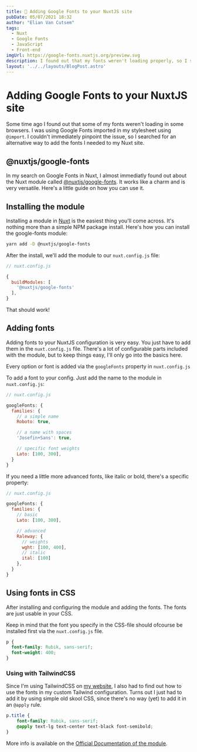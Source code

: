```yaml
---
title: 💄 Adding Google Fonts to your NuxtJS site
pubDate: 05/07/2021 18:32
author: "Elian Van Cutsem"
tags:
  - Nuxt
  - Google Fonts
  - JavaScript
  - Front-end
imgUrl: https://google-fonts.nuxtjs.org/preview.svg
description: I found out that my fonts weren't loading properly, so I searched for an alternative.
layout: '../../layouts/BlogPost.astro'
---
```


# Adding Google Fonts to your NuxtJS site

Some time ago I found out that some of my fonts weren't loading in some browsers. I was using Google Fonts imported in my stylesheet using `@import`. I couldn't immediately pinpoint the issue, so I searched for an alternative way to add the fonts I needed to my Nuxt site.

## @nuxtjs/google-fonts

In my search on Google Fonts in Nuxt, I almost immediatly found out about the Nuxt module called [@nuxtjs/google-fonts](<https://www.npmjs.com/package/@nuxtjs/google-fonts>). It works like a charm and is very versatile. Here's a little guide on how you can use it.

## Installing the module

Installing a module in [Nuxt](<https://nuxtjs.org>) is the easiest thing you'll come across. It's nothing more than a simple NPM package install. Here's how you can install the google-fonts module:

```bash
yarn add -D @nuxtjs/google-fonts
```

After the install, we'll add the module to our `nuxt.config.js` file:

```js
// nuxt.config.js

{
  buildModules: [
    '@nuxtjs/google-fonts'
  ],
}
```

That should work!

## Adding fonts

Adding fonts to your NuxtJS configuration is very easy. You just have to add them in the `nuxt.config.js` file. There's a lot of configurable parts included with the module, but to keep things easy, I'll only go into the basics here.

Every option or font is added via the `googleFonts` property in `nuxt.config.js`

To add a font to your config. Just add the name to the module in `nuxt.config.js`:

```js
// nuxt.config.js

googleFonts: {
  families: {
    // a simple name
    Roboto: true,

    // a name with spaces
    'Josefin+Sans': true,

    // specific font weights
    Lato: [100, 300],
  }
}
```

If you need a little more advanced fonts, like italic or bold, there's a specific property:

```js
// nuxt.config.js

googleFonts: {
  families: {
    // basic
    Lato: [100, 300],

    // advanced
    Raleway: {
      // weights
      wght: [100, 400],
      // italic
      ital: [100]
    },
  }
}
```

## Using fonts in CSS

After installing and configuring the module and adding the fonts. The fonts are just usable in your CSS.

Keep in mind that the font you specify in the CSS-file should ofcourse be installed first via the `nuxt.config.js` file.

```css
p {
  font-family: Rubik, sans-serif;
  font-weight: 400;
}
```

### Using with TailwindCSS

Since I'm using TailwindCSS on [my website](<https://www.elian.codes>), I also had to find out how to use the fonts in my custom Tailwind configuration. Turns out I just had to add it by using simple old skool CSS, since there's no way (yet) to add it in an `@apply` rule.

```css
p.title {
    font-family: Rubik, sans-serif;
    @apply text-lg text-center text-black font-semibold;
}
```

More info is available on the [Official Documentation of the module](<https://google-fonts.nuxtjs.org/>).
